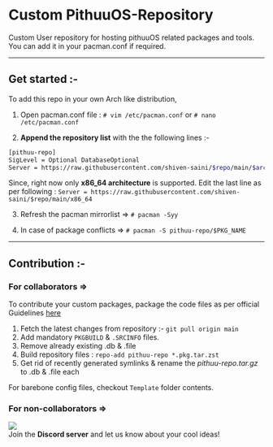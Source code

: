 # Custom PithuuOS-Repository

Custom User repository for hosting pithuuOS related packages and tools. You can add it in your pacman.conf if required.

---
## Get started :-

To add this repo in your own Arch like distribution,

1. Open pacman.conf file : `# vim /etc/pacman.conf` or `# nano /etc/pacman.conf`

2. **Append the repository list** with the the following lines :-

```bash
[pithuu-repo]
SigLevel = Optional DatabaseOptional
Server = https://raw.githubusercontent.com/shiven-saini/$repo/main/$arch
```

Since, right now only **x86_64 architecture** is supported. Edit the last line as per following :
`Server = https://raw.githubusercontent.com/shiven-saini/$repo/main/x86_64`

3. Refresh the pacman mirrorlist =>  `# pacman -Syy`

4. In case of package conflicts => `# pacman -S pithuu-repo/$PKG_NAME`

---
## Contribution :-

### For collaborators =>

To contribute your custom packages, package the code files as per official Guidelines [here](https://wiki.archlinux.org/title/PKGBUILD)

1. Fetch the latest changes from repository :- `git pull origin main`
2. Add mandatory `PKGBUILD` & `.SRCINFO` files.
3. Remove already existing  .db & .file
4. Build repository files : `repo-add pithuu-repo *.pkg.tar.zst`
5. Get rid of recently generated symlinks & rename the *pithuu-repo.tar.gz* to .db & .file each 

For barebone config files, checkout `Template` folder contents.

### For non-collaborators =>

[![](https://img.shields.io/discord/1177236605115842580?style=for-the-badge&logo=Discord&logoColor=FFFFFF&label=PithuuOS%20Server)](https://discord.gg/GhmKaUtv)
<br/>Join the **Discord server** and let us know about your cool ideas! 
